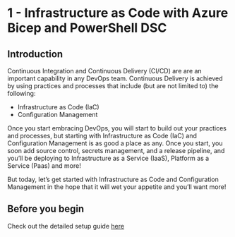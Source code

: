 # 1 - Infrastructure as Code with Azure Bicep and PowerShell DSC

## Introduction

Continuous Integration and Continuous Delivery (CI/CD) are are an important capability in any DevOps team. Continuous Delivery is achieved by using practices and processes that include (but are not limited to) the following:

* Infrastructure as Code (IaC)
* Configuration Management

Once you start embracing DevOps, you will start to build out your practices and processes, but starting with Infrastructure as Code (IaC) and Configuration Management is as good a place as any. Once you start, you soon add source control, secrets management, and a release pipeline, and you’ll be deploying to Infrastructure as a Service (IaaS), Platform as a Service (Paas) and more!

But today, let’s get started with Infrastructure as Code and Configuration Management in the hope that it will wet your appetite and you’ll want more!


## Before you begin

Check out the detailed setup guide [here](./setup/readme.md)
